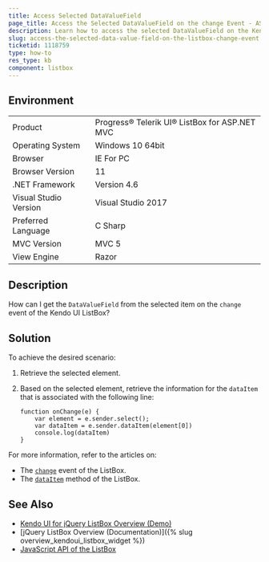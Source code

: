```yaml
---
title: Access Selected DataValueField
page_title: Access the Selected DataValueField on the change Event - ASP.NET MVC ListBox
description: Learn how to access the selected DataValueField on the Kendo UI ListBox change event.
slug: access-the-selected-data-value-field-on-the-listbox-change-event
ticketid: 1118759
type: how-to
res_type: kb
component: listbox
---
```


## Environment

<table>
 <tr>
  <td>Product</td>
  <td>Progress® Telerik UI® ListBox for ASP.NET MVC</td>
 </tr>
 <tr>
  <td>Operating System</td>
  <td>Windows 10 64bit</td>
 </tr>
 <tr>
  <td>Browser</td>
  <td>IE For PC</td>
 </tr>
 <tr>
  <td>Browser Version</td>
  <td>11</td>
 </tr>
 <tr>
  <td>.NET Framework</td>
  <td>Version 4.6</td>
 </tr>
 <tr>
  <td>Visual Studio Version</td>
  <td>Visual Studio 2017</td>
 </tr>
 <tr>
  <td>Preferred Language</td>
  <td>C Sharp</td>
 </tr>
 <tr>
  <td>MVC Version</td>
  <td>MVC 5</td>
 </tr>
 <tr>
  <td>View Engine</td>
  <td>Razor</td>
 </tr>
</table>


## Description

How can I get the `DataValueField` from the selected item on the `change` event of the Kendo UI ListBox? 

## Solution

To achieve the desired scenario:

1. Retrieve the selected element.
1. Based on the selected element, retrieve the information for the `dataItem` that is associated with the following line:

    ```
    function onChange(e) {
        var element = e.sender.select();
        var dataItem = e.sender.dataItem(element[0])
        console.log(dataItem)
    }
    ```

For more information, refer to the articles on:
* The [`change`](/api/javascript/ui/listbox/events/change) event of the ListBox.
* The [`dataItem`](/api/javascript/ui/listbox/methods/dataitem) method of the ListBox.

## See Also

* [Kendo UI for jQuery ListBox Overview (Demo)](https://demos.telerik.com/kendo-ui/listbox/index)
* [jQuery ListBox Overview (Documentation)]({% slug overview_kendoui_listbox_widget %})
* [JavaScript API of the ListBox](https://docs.telerik.com/kendo-ui/api/javascript/ui/listbox)

